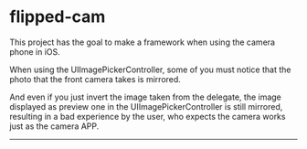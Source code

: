 flipped-cam
===========

This project has the goal to make a framework when using the camera phone in iOS.

When using the UIImagePickerController, some of you must notice that the photo that the front camera takes is mirrored.

And even if you just invert the image taken from the delegate, the image displayed as preview one in the UIImagePickerController
is still mirrored, resulting in a bad experience by the user, who expects the camera works just as the camera APP.

-------------

